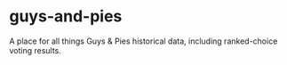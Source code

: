 # guys-and-pies
A place for all things Guys &amp; Pies historical data, including ranked-choice voting results.
